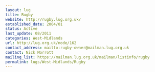 ```yaml
---
layout: lug
title: Rugby
website: http://rugby.lug.org.uk/
established_date: 2004/01
status: Active
last_update: 08/2011
categories: West-Midlands
url: http://lug.org.uk/node/162
contact_address: mailto:rugby-owner@mailman.lug.org.uk
contact: Nick Morrott
mailing_list: https://mailman.lug.org.uk/mailman/listinfo/rugby
permalink: lugs/West-Midlands/Rugby
---
```

